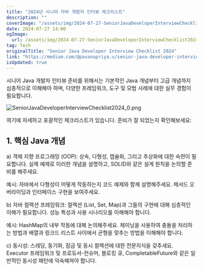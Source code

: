 ```yaml
---
title: "2024년 시니어 자바 개발자 인터뷰 체크리스트"
description: ""
coverImage: "/assets/img/2024-07-27-SeniorJavaDeveloperInterviewChecklist2024_0.png"
date: 2024-07-27 14:00
ogImage: 
  url: /assets/img/2024-07-27-SeniorJavaDeveloperInterviewChecklist2024_0.png
tag: Tech
originalTitle: "Senior Java Developer Interview Checklist 2024"
link: "https://medium.com/@pavanapriya.u/senior-java-developer-interview-checklist-7594b9a8a3ac"
isUpdated: true
---
```





시니어 Java 개발자 인터뷰 준비를 위해서는 기본적인 Java 개념부터 고급 개념까지 심층적으로 이해해야 하며, 다양한 프레임워크, 도구 및 모범 사례에 대한 실무 경험이 필요합니다.

![SeniorJavaDeveloperInterviewChecklist2024_0.png](/assets/img/2024-07-27-SeniorJavaDeveloperInterviewChecklist2024_0.png)

여기에 자세하고 포괄적인 체크리스트가 있습니다. 준비가 잘 되었는지 확인해보세요:

## 1. 핵심 Java 개념

<div class="content-ad"></div>

a) 객체 지향 프로그래밍 (OOP): 상속, 다형성, 캡슐화, 그리고 추상화에 대한 숙련이 필요합니다. 실제 예제로 이러한 개념을 설명하고, SOLID와 같은 설계 원칙을 논의할 준비를 해주세요.

예시: 자바에서 다형성이 어떻게 작동하는지 코드 예제와 함께 설명해주세요. 메서드 오버라이딩과 인터페이스 구현을 보여주세요.

b) 자바 컬렉션 프레임워크: 컬렉션 (List, Set, Map)과 그들의 구현에 대해 심층적인 이해가 필요합니다. 성능 특성과 사용 시나리오를 이해해야 합니다.

예시: HashMap의 내부 작동에 대해 논의해주세요. 체이닝을 사용하여 충돌을 처리하는 방법과 배열과 링크드 리스트 사이에서 균형을 맞추는 방법을 이해해야 합니다.

<div class="content-ad"></div>

c) 동시성: 스레딩, 동기화, 잠금 및 동시 컬렉션에 대한 전문지식을 갖추세요. Executor 프레임워크 및 프로듀서-컨슈머, 블로킹 큐, CompletableFuture와 같은 일반적인 동시성 패턴에 익숙해져야 합니다.